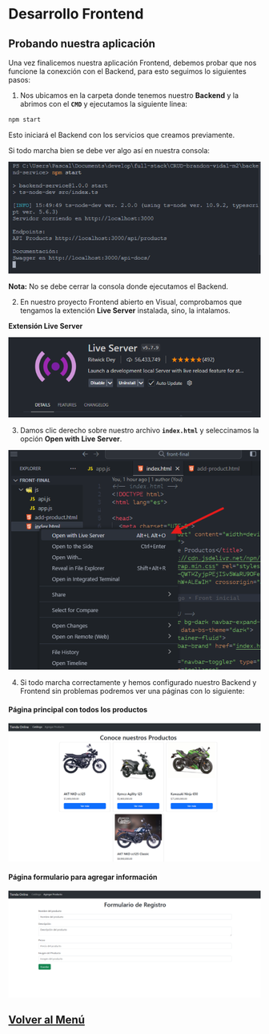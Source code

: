 # Desarrollo Frontend

## Probando nuestra aplicación

Una vez finalicemos nuestra aplicación Frontend, debemos probar que nos funcione la conexción con el Backend, para esto seguimos lo siguientes pasos:

1. Nos ubicamos en la carpeta donde tenemos nuestro **Backend** y la abrimos con el **`CMD`** y ejecutamos la siguiente linea:

``` bash
npm start
```

Esto iniciará el Backend con los servicios que creamos previamente.

Si todo marcha bien se debe ver algo así en nuestra consola:

![alt text](../../img/5/image-2.png)

**Nota:** No se debe cerrar la consola donde ejecutamos el Backend.

2. En nuestro proyecto Frontend abierto en Visual, comprobamos que tengamos la extención **Live Server** instalada, sino, la intalamos.

**Extensión Live Server**

![alt text](../../img/5/image-3.png)

3. Damos clic derecho sobre nuestro archivo **`index.html`** y seleccinamos la opción **Open with Live Server**.

![alt text](../../img/5/image-4.png)

4. Si todo marcha correctamente y hemos configurado nuestro Backend y Frontend sin problemas podremos ver una páginas con lo siguiente:

#### Página principal con todos los productos

![alt text](../../img/5/image-5.png)

#### Página formulario para agregar información

![alt text](../../img/5/image-6.png)

## [Volver al Menú](../../README.md)
